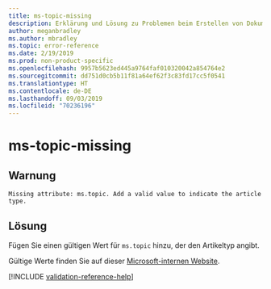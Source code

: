 ```yaml
---
title: ms-topic-missing
description: Erklärung und Lösung zu Problemen beim Erstellen von Dokumentationsartikeln – ms-topic-missing
author: meganbradley
ms.author: mbradley
ms.topic: error-reference
ms.date: 2/19/2019
ms.prod: non-product-specific
ms.openlocfilehash: 9957b5623ed445a9764faf010320042a854764e2
ms.sourcegitcommit: dd751d0cb5b11f81a64ef62f3c83fd17cc5f0541
ms.translationtype: HT
ms.contentlocale: de-DE
ms.lasthandoff: 09/03/2019
ms.locfileid: "70236196"
---
```

# <a name="ms-topic-missing"></a>ms-topic-missing

## <a name="warning"></a>Warnung

`Missing attribute: ms.topic. Add a valid value to indicate the article type.`

## <a name="resolution"></a>Lösung

Fügen Sie einen gültigen Wert für `ms.topic` hinzu, der den Artikeltyp angibt.

Gültige Werte finden Sie auf dieser [Microsoft-internen Website](https://docsmetadatatool.azurewebsites.net/allowlists).

<!--make sure to add this file to your includes folder and verify the path-->
[!INCLUDE [validation-reference-help](includes/validation-reference-help.md)]
